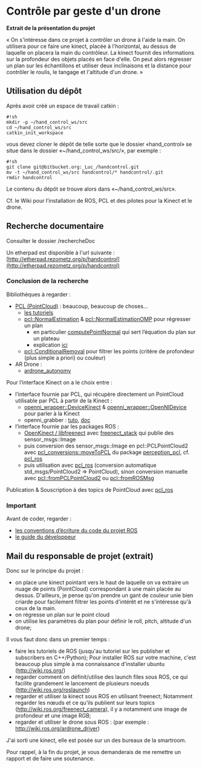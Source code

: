 # Contrôle par geste d'un drone #

**Extrait de la présentation du projet**

« On s'intéresse dans ce projet à contrôler un drone à l'aide la main. On utilisera pour ce faire une kinect, placée à l'horizontal, au dessus de laquelle on placera la main du contrôleur. La kinect fournit des informations sur la profondeur des objets placés en face d'elle. On peut alors régresser un plan sur les échantillons et utiliser deux inclinaisons et la distance pour contrôler le roulis, le tangage et l'altitude d'un drone. »

## Utilisation du dépôt ##

Après avoir créé un espace de travail catkin :

```
#!sh
mkdir -p ~/hand_control_ws/src
cd ~/hand_control_ws/src
catkin_init_workspace

```
vous devez cloner le dépôt de telle sorte que le dossier «hand_control» se situe dans le dossier «~/hand_control_ws/src/», par exemple :

```
#!sh
git clone git@bitbucket.org:_Luc_/handcontrol.git
mv -t ~/hand_control_ws/src handcontrol/* handcontrol/.git
rmdir handcontrol
```
Le contenu du dépôt se trouve alors dans «~/hand_control_ws/src».

Cf. le Wiki pour l’installation de ROS, PCL et des pilotes pour la Kinect et le drone.

## Recherche documentaire ##
Consulter le dossier /rechercheDoc

Un etherpad est disponible à l'url suivante : [http://etherpad.rezometz.org/p/handcontrol](http://etherpad.rezometz.org/p/handcontrol)

### Conclusion de la recherche ###

Bibliothèques à regarder :


- [PCL (PointCloud)](http://www.pointclouds.org/) : beaucoup, beaucoup de choses...
    * [les tutoriels](http://www.pointclouds.org/documentation/tutorials/)
    * [pcl::NormalEstimation](http://docs.pointclouds.org/trunk/classpcl_1_1_normal_estimation.html) & [pcl::NormalEstimationOMP](http://docs.pointclouds.org/trunk/classpcl_1_1_normal_estimation_o_m_p.html) pour régresser un plan
         - en particulier [computePointNormal](http://docs.pointclouds.org/trunk/classpcl_1_1_normal_estimation.html#afa0dd0bf400977f40eb91f08750bfa17) qui sert l’équation du plan sur un plateau
         - explication [ici](http://www.pointclouds.org/documentation/tutorials/normal_estimation.php#normal-estimation)
    * [pcl::ConditionalRemoval](http://docs.pointclouds.org/trunk/classpcl_1_1_conditional_removal.html) pour filtrer les points (critère de profondeur (plus simple a priori) ou couleur)
- AR Drone :
    * [ardrone_autonomy](https://github.com/AutonomyLab/ardrone_autonomy/tree/master#sending-commands-to-ar-drone)

Pour l’interface Kinect on a le choix entre :

- l’interface fournie par PCL, qui récupère directement un PointCloud utilisable par PCL à partir de la Kinect :
    * [openni_wrapper::DeviceKinect](http://docs.pointclouds.org/trunk/classopenni__wrapper_1_1_device_kinect.html) & [openni_wrapper::OpenNIDevice](http://docs.pointclouds.org/trunk/classopenni__wrapper_1_1_open_n_i_device.html) pour parler à la Kinect
    * openni_grabber : [tuto](http://www.pointclouds.org/documentation/tutorials/openni_grabber.php#openni-grabber), [doc](http://docs.pointclouds.org/trunk/classpcl_1_1_open_n_i_grabber.html)
- l’interface fournie par les packages ROS :
    * [OpenKinect / libfreenect](https://github.com/OpenKinect) avec [freenect_stack](http://wiki.ros.org/freenect_stack) qui publie des sensor_msgs::Image
    * puis conversion des sensor_msgs::Image en pcl::PCLPointCloud2 avec [pcl_conversions::moveToPCL](http://docs.ros.org/indigo/api/pcl_conversions/html/namespacepcl__conversions.html#a40366a910d7ce4ae63b121150381098d) du package [perception_pcl](http://wiki.ros.org/perception_pcl?distro=indigo), cf. [pcl_ros](http://wiki.ros.org/pcl_ros?distro=indigo)
    * puis utilisation avec [pcl_ros](http://wiki.ros.org/pcl_ros?distro=indigo) (conversion automatique std_msgs/PointCloud2 => PointCloud), sinon conversion manuelle avec [pcl::fromPCLPointCloud2](http://docs.pointclouds.org/trunk/namespacepcl.html#a89aca82e188e18a7c9a71324e9610ec9) ou [pcl::fromROSMsg](http://docs.pointclouds.org/trunk/namespacepcl.html#a22b3a98851964a79fafa7b9e543b3c75)

Publication & Souscription à des topics de PointCloud avec [pcl_ros](http://wiki.ros.org/pcl_ros?distro=indigo)

### Important ###
Avant de coder, regarder :

- [les conventions d’écriture du code du projet ROS](http://wiki.ros.org/CppStyleGuide)
- [le guide du développeur](http://wiki.ros.org/DevelopersGuide)

## Mail du responsable de projet (extrait) ##

Donc sur le principe du projet :

- on place une kinect pointant vers le haut de laquelle on va extraire un nuage de points (PointCloud) correspondant à une main placée au dessus. D'ailleurs, je pense qu'on prendre un gant de couleur unie bien criarde pour facilement filtrer les points d'intérêt et ne s'intéresse qu'à ceux de la main.
- on régresse un plan sur le point cloud
- on utilise les paramètres du plan pour définir le roll, pitch, altitude d'un drone;

Il vous faut donc dans un premier temps :
 
- faire les tutoriels de ROS (jusqu'au tutoriel sur les publisher et subscribers en C++/Python); Pour installer ROS sur votre machine, c'est beaucoup plus simple à ma connaissance d'installer ubuntu (http://wiki.ros.org/)
- regarder comment on définit/utilise des launch files sous ROS, ce qui facilite grandement le lancement de plusieurs noeuds (http://wiki.ros.org/roslaunch)
- regarder et utiliser la kinect sous ROS en utilisant freenect;  Notamment regarder les nœuds et ce qu'ils publient sur leurs topics (http://wiki.ros.org/freenect_camera), il y a notamment une image de profondeur et une image RGB;
- regarder et utiliser le drone sous ROS : (par exemple : http://wiki.ros.org/ardrone_driver)

J'ai sorti une kinect, elle est posée sur un des bureaux de la smartroom.

Pour rappel, à la fin du projet, je vous demanderais de me remettre un rapport et de faire une soutenance.